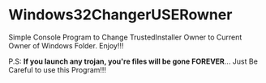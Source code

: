 # Windows32ChangerUSERowner
Simple Console Program to Change TrustedInstaller Owner to Current Owner of Windows Folder. Enjoy!!!

P.S: **If you launch any trojan, you're files will be gone FOREVER**... Just Be Careful to use this Program!!!

